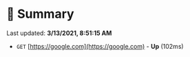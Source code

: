 # 📖 Summary
Last updated: **3/13/2021, 8:51:15 AM**

- `GET` [https://google.com](https://google.com) - **Up** (102ms)
